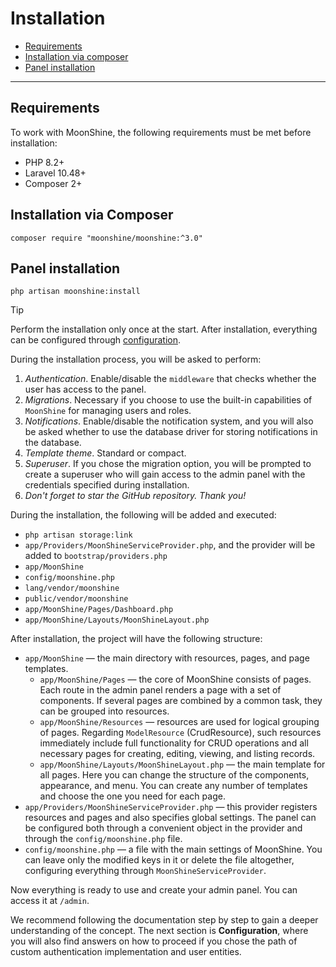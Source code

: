 # Installation

- [Requirements](#requirements)
- [Installation via composer](#composer)
- [Panel installation](#install)

---

<a name="requirements"></a>
## Requirements

To work with MoonShine, the following requirements must be met before installation:

- PHP 8.2+
- Laravel 10.48+
- Composer 2+

<a name="composer"></a>
## Installation via Composer

```shell
composer require "moonshine/moonshine:^3.0"
```

<a name="install"></a>
## Panel installation

```shell
php artisan moonshine:install
```
> [!TIP]
> Perform the installation only once at the start. After installation, everything can be configured through [configuration](/docs/{{version}}/configuration).

During the installation process, you will be asked to perform:

1. *Authentication*. Enable/disable the `middleware` that checks whether the user has access to the panel.
2. *Migrations*. Necessary if you choose to use the built-in capabilities of `MoonShine` for managing users and roles.
3. *Notifications*. Enable/disable the notification system, and you will also be asked whether to use the database driver for storing notifications in the database.
4. *Template theme*. Standard or compact.
5. *Superuser*. If you chose the migration option, you will be prompted to create a superuser who will gain access to the admin panel with the credentials specified during installation.
6. *Don't forget to star the GitHub repository. Thank you!*

During the installation, the following will be added and executed:

- `php artisan storage:link`
- `app/Providers/MoonShineServiceProvider.php`, and the provider will be added to `bootstrap/providers.php`
- `app/MoonShine`
- `config/moonshine.php`
- `lang/vendor/moonshine`
- `public/vendor/moonshine`
- `app/MoonShine/Pages/Dashboard.php`
- `app/MoonShine/Layouts/MoonShineLayout.php`

After installation, the project will have the following structure:

- `app/MoonShine` — the main directory with resources, pages, and page templates.
    - `app/MoonShine/Pages` — the core of MoonShine consists of pages. Each route in the admin panel renders a page with a set of components. If several pages are combined by a common task, they can be grouped into resources.
    - `app/MoonShine/Resources` — resources are used for logical grouping of pages. Regarding `ModelResource` (CrudResource), such resources immediately include full functionality for CRUD operations and all necessary pages for creating, editing, viewing, and listing records.
    - `app/MoonShine/Layouts/MoonShineLayout.php` — the main template for all pages. Here you can change the structure of the components, appearance, and menu. You can create any number of templates and choose the one you need for each page.
- `app/Providers/MoonShineServiceProvider.php` — this provider registers resources and pages and also specifies global settings. The panel can be configured both through a convenient object in the provider and through the `config/moonshine.php` file.
- `config/moonshine.php` — a file with the main settings of MoonShine. You can leave only the modified keys in it or delete the file altogether, configuring everything through `MoonShineServiceProvider`.

Now everything is ready to use and create your admin panel. You can access it at `/admin`.

We recommend following the documentation step by step to gain a deeper understanding of the concept. The next section is **Configuration**, where you will also find answers on how to proceed if you chose the path of custom authentication implementation and user entities.
